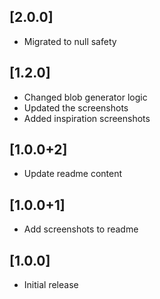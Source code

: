 ## [2.0.0]

- Migrated to null safety

## [1.2.0]

- Changed blob generator logic
- Updated the screenshots
- Added inspiration screenshots

## [1.0.0+2]

- Update readme content

## [1.0.0+1]

- Add screenshots to readme

## [1.0.0]

- Initial release
